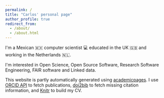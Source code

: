 ```yaml
---
permalink: /
title: "Carlos' personal page"
author_profile: true
redirect_from: 
  - /about/
  - /about.html
---
```


I'm a Mexican 🇲🇽 computer scientist 💻 educated in the UK 🇬🇧 and working in the Netherlands 🇳🇱.

I'm interested in Open Science, Open Source Software, Research Software Engineering, FAIR software and Linked data.

This website is partly automatically generated using [academicpages](https://github.com/academicpages/academicpages.github.io). 
I use [ORCID API](https://info.orcid.org/what-is-orcid/services/public-api/) to fetch publications, [doi2bib](https://pypi.org/project/doi2bib/) to fetch missing citation information, and [Knitr](https://yihui.org/knitr/) to build my CV.